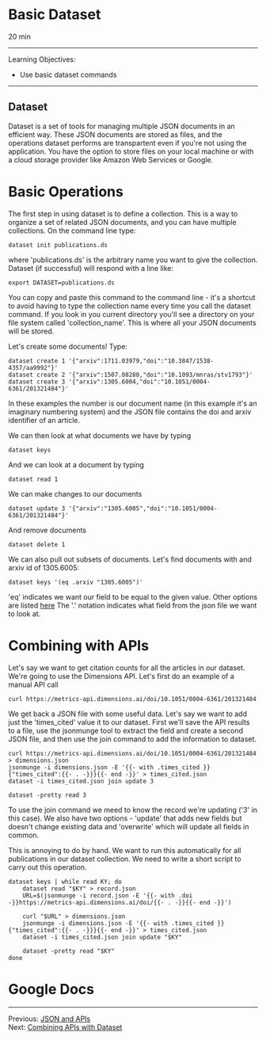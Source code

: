 # Basic Dataset

20 min

---

Learning Objectives:

* Use basic dataset commands

---

## Dataset

Dataset is a set of tools for managing multiple JSON documents in an efficient
way.  These JSON documents are stored as files, and the operations dataset
performs are transpartent even if you're not using the application.  You have
the option to store files on your local machine or with a cloud storage
provider like Amazon Web Services or Google.

# Basic Operations

The first step in using dataset is to define a collection.  This is a way to
organize a set of related JSON documents, and you can have multiple
collections.  On the command line type:

```
dataset init publications.ds
```

where 'publications.ds' is the arbitrary name you want to give the collection.
Dataset (if successful) will respond with a line like:

```
export DATASET=publications.ds
```

You can copy and paste this command to the command line - it's a shortcut to
avoid having to type the collection name every time you call the dataset
command.  If you look in you current directory you'll see a directory on 
your file system called 'collection_name'.  This is where all your JSON
documents will be stored.

Let's create some documents!  Type:

```
dataset create 1 '{"arxiv":1711.03979,"doi":"10.3847/1538-4357/aa9992"}'
dataset create 2 '{"arxiv":1507.08280,"doi":"10.1093/mnras/stv1793"}'
dataset create 3 '{"arxiv":1305.6004,"doi":"10.1051/0004-6361/201321484"}'
```

In these examples the number is our document name (in this example it's an
imaginary numbering system) and the JSON file contains
the doi and arxiv identifier of an article.

We can then look at what documents we have by typing

```
dataset keys
```

And we can look at a document by typing

```
dataset read 1
```

We can make changes to our documents

```
dataset update 3 '{"arxiv":"1305.6005","doi":"10.1051/0004-6361/201321484"}'
```

And remove documents

```
dataset delete 1
```

We can also pull out subsets of documents.  Let's find documents with and arxiv
id of 1305.6005:

```
dataset keys '(eq .arxiv "1305.6005")'
```

'eq' indicates we want our field to be equal to the given value. Other options
are listed
[here](https://caltechlibrary.github.io/dataset/docs/dataset/keys.html)
The '.' notation indicates what field from the json file we want to look at.

# Combining with APIs

Let's say we want to get citation counts for all the articles in our dataset.
We're going to use the Dimensions API.  Let's first do an example of a manual
API call

```
curl https://metrics-api.dimensions.ai/doi/10.1051/0004-6361/201321484
```
 
We get back a JSON file with some useful data.  Let's say we want to add just
the 'times_cited' value it to our dataset.
First we'll save the API results to a file, use the jsonmunge tool to extract
the field and create a second JSON file, and then use the join command to add the information to
dataset.

```
curl https://metrics-api.dimensions.ai/doi/10.1051/0004-6361/201321484 > dimensions.json
jsonmunge -i dimensions.json -E '{{- with .times_cited }}{"times_cited":{{- . -}}}{{- end -}}' > times_cited.json
dataset -i times_cited.json join update 3 

dataset -pretty read 3
```

To use the join command we meed to know the record we're updating ('3' in this
case).  We also have two options - 'update' that adds new fields but doesn't change existing
data and 'overwrite' which will update all fields in common.

This is annoying to do by hand.  We want to run this automatically for all publications
in our dataset collection.  We need to write a short script to carry out this
operation.

```
dataset keys | while read KY; do
    dataset read "$KY" > record.json
    URL=$(jsonmunge -i record.json -E '{{- with .doi -}}https://metrics-api.dimensions.ai/doi/{{- . -}}{{- end -}}')

    curl "$URL" > dimensions.json
    jsonmunge -i dimensions.json -E '{{- with .times_cited }}{"times_cited":{{- . -}}}{{- end -}}' > times_cited.json
    dataset -i times_cited.json join update "$KY"

    dataset -pretty read "$KY"
done
```

# Google Docs

---

Previous: [JSON and APIs](00-intro-json-apis.html)  
Next: [Combining APIs with Dataset](02-combining-apis.html)  
